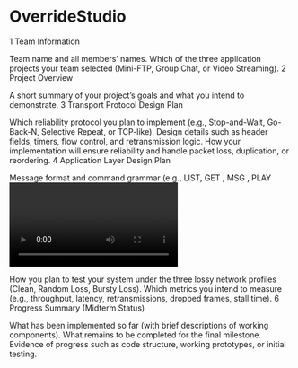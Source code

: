 # OverrideStudio

1 Team Information

Team name and all members’ names.
Which of the three application projects your team selected (Mini-FTP, Group Chat, or Video Streaming).
2 Project Overview

A short summary of your project’s goals and what you intend to demonstrate.
3 Transport Protocol Design Plan

Which reliability protocol you plan to implement (e.g., Stop-and-Wait, Go-Back-N, Selective Repeat, or TCP-like).
Design details such as header fields, timers, flow control, and retransmission logic.
How your implementation will ensure reliability and handle packet loss, duplication, or reordering.
4 Application Layer Design Plan

Message format and command grammar (e.g., LIST, GET <file>, MSG <room> <text>, PLAY <video>).
How your client and server will interact.
How concurrency will be supported (at least 2 clients).
5 Testing and Metrics Plan

How you plan to test your system under the three lossy network profiles (Clean, Random Loss, Bursty Loss).
Which metrics you intend to measure (e.g., throughput, latency, retransmissions, dropped frames, stall time).
6 Progress Summary (Midterm Status)

What has been implemented so far (with brief descriptions of working components).
What remains to be completed for the final milestone.
Evidence of progress such as code structure, working prototypes, or initial testing.
